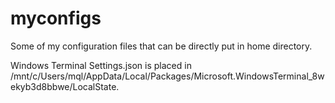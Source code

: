 # myconfigs
Some of my configuration files that can be directly put in home directory.

Windows Terminal Settings.json is placed in /mnt/c/Users/mql/AppData/Local/Packages/Microsoft.WindowsTerminal_8wekyb3d8bbwe/LocalState.
